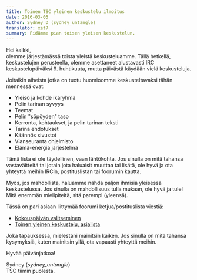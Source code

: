 ```yaml
---
title: Toinen TSC yleinen keskustelu ilmoitus
date: 2016-03-05
author: Sydney D (sydney_untangle)
translator: xet7
summary: Pidämme pian toisen yleisen keskustelun.
---
```


Hei kaikki,<br/>
olemme järjestämässä toista yleistä keskusteluamme.
Tällä hetkellä, keskustelujen perusteella, olemme asettaneet alustavasti
IRC keskustelupäiväksi 9. huhtikuuta, mutta päivästä käydään vielä
keskusteluja.

Joitaikin aiheista jotka on tuotu huomioomme keskusteltavaksi tähän
mennessä ovat:

* Yleisö ja kohde ikäryhmä
* Pelin tarinan syvyys
* Teemat
* Pelin "söpöyden" taso
* Kerronta, kohtaukset, ja pelin tarinan teksti
* Tarina ehdotukset
* Käännös sivustot
* Vianseuranta ohjelmisto
* Elämä-energia järjestelmä

Tämä lista ei ole täydellinen, vaan lähtökohta. Jos sinulla on mitä
tahansa vastaväitteitä tai jotain jota haluaisit muuttaa tai lisätä,
ole hyvä ja ota yhteyttä meihin IRCin, postituslistan tai foorumin
kautta.

Myös, jos mahdollista, haluamme nähdä paljon ihmisiä yleisessä
keskustelussa. Jos sinulla on mahdollisuus tulla mukaan, ole hyvä
ja tule! Mitä enemmän mielipiteitä, sitä parempi (yleensä).

Tässä on pari asiaan liittymää foorumi ketjua/postituslista viestiä:

* [Kokouspäivän valitseminen][1] 
* [Toinen yleinen keskustelu, asialista][2]

Joka tapauksessa, mielestäni mainitsin kaiken. Jos sinulla on mitä
tahansa kysymyksiä, kuten mainitsin yllä, ota vapaasti yhteyttä
meihin.

Hyvää päivänjatkoa!

Sydney (_sydney_untangle_)<br/>
TSC tiimin puolesta.

[1]: https://forum.secretchronicles.org/topics/393
[2]: https://forum.secretchronicles.org/topics/387
